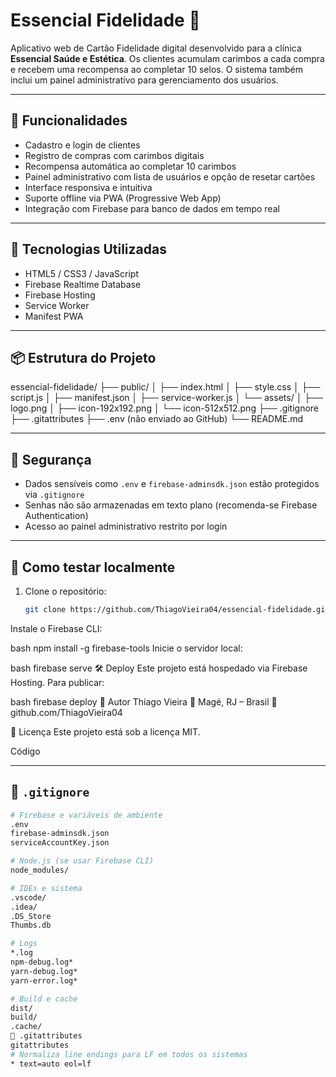 # Essencial Fidelidade 💚

Aplicativo web de Cartão Fidelidade digital desenvolvido para a clínica **Essencial Saúde e Estética**. Os clientes acumulam carimbos a cada compra e recebem uma recompensa ao completar 10 selos. O sistema também inclui um painel administrativo para gerenciamento dos usuários.

---

## 🧩 Funcionalidades

- Cadastro e login de clientes
- Registro de compras com carimbos digitais
- Recompensa automática ao completar 10 carimbos
- Painel administrativo com lista de usuários e opção de resetar cartões
- Interface responsiva e intuitiva
- Suporte offline via PWA (Progressive Web App)
- Integração com Firebase para banco de dados em tempo real

---

## 🚀 Tecnologias Utilizadas

- HTML5 / CSS3 / JavaScript
- Firebase Realtime Database
- Firebase Hosting
- Service Worker
- Manifest PWA

---

## 📦 Estrutura do Projeto

essencial-fidelidade/ ├── public/ │ ├── index.html │ ├── style.css │ ├── script.js │ ├── manifest.json │ ├── service-worker.js │ └── assets/ │ ├── logo.png │ ├── icon-192x192.png │ └── icon-512x512.png ├── .gitignore ├── .gitattributes ├── .env (não enviado ao GitHub) └── README.md


---

## 🔐 Segurança

- Dados sensíveis como `.env` e `firebase-adminsdk.json` estão protegidos via `.gitignore`
- Senhas não são armazenadas em texto plano (recomenda-se Firebase Authentication)
- Acesso ao painel administrativo restrito por login

---

## 📲 Como testar localmente

1. Clone o repositório:
   ```bash
   git clone https://github.com/ThiagoVieira04/essencial-fidelidade.git
Instale o Firebase CLI:

bash
npm install -g firebase-tools
Inicie o servidor local:

bash
firebase serve
🛠️ Deploy
Este projeto está hospedado via Firebase Hosting. Para publicar:

bash
firebase deploy
📌 Autor
Thiago Vieira 📍 Magé, RJ – Brasil 🔗 github.com/ThiagoVieira04

📄 Licença
Este projeto está sob a licença MIT.

Código

---

## 📁 `.gitignore`

```bash
# Firebase e variáveis de ambiente
.env
firebase-adminsdk.json
serviceAccountKey.json

# Node.js (se usar Firebase CLI)
node_modules/

# IDEs e sistema
.vscode/
.idea/
.DS_Store
Thumbs.db

# Logs
*.log
npm-debug.log*
yarn-debug.log*
yarn-error.log*

# Build e cache
dist/
build/
.cache/
📁 .gitattributes
gitattributes
# Normaliza line endings para LF em todos os sistemas
* text=auto eol=lf